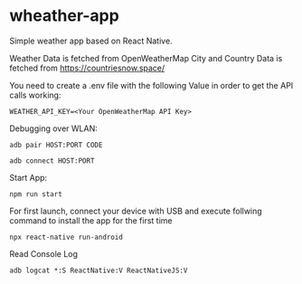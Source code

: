 # wheather-app
Simple weather app based on React Native.

Weather Data is fetched from OpenWeatherMap
City and Country Data is fetched from https://countriesnow.space/

You need to create a .env file with the following Value in order to get the API calls working:
```
WEATHER_API_KEY=<Your OpenWeatherMap API Key>
```

Debugging over WLAN:
```
adb pair HOST:PORT CODE

adb connect HOST:PORT
```

Start App:
```
npm run start
```

For first launch, connect your device with USB and execute follwing command to install the app for the first time
```
npx react-native run-android
```

Read Console Log
```
adb logcat *:S ReactNative:V ReactNativeJS:V
```